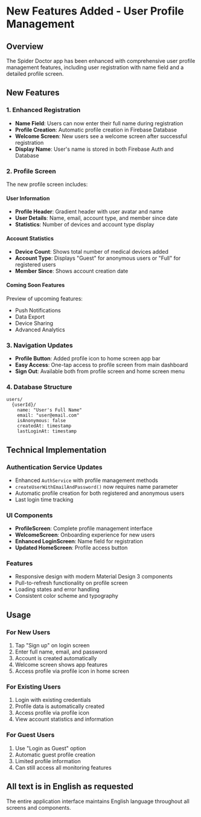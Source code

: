 # New Features Added - User Profile Management

## Overview

The Spider Doctor app has been enhanced with comprehensive user profile management features, including user registration with name field and a detailed profile screen.

## New Features

### 1. Enhanced Registration

- **Name Field**: Users can now enter their full name during registration
- **Profile Creation**: Automatic profile creation in Firebase Database
- **Welcome Screen**: New users see a welcome screen after successful registration
- **Display Name**: User's name is stored in both Firebase Auth and Database

### 2. Profile Screen

The new profile screen includes:

#### User Information

- **Profile Header**: Gradient header with user avatar and name
- **User Details**: Name, email, account type, and member since date
- **Statistics**: Number of devices and account type display

#### Account Statistics

- **Device Count**: Shows total number of medical devices added
- **Account Type**: Displays "Guest" for anonymous users or "Full" for registered users
- **Member Since**: Shows account creation date

#### Coming Soon Features

Preview of upcoming features:

- Push Notifications
- Data Export
- Device Sharing
- Advanced Analytics

### 3. Navigation Updates

- **Profile Button**: Added profile icon to home screen app bar
- **Easy Access**: One-tap access to profile screen from main dashboard
- **Sign Out**: Available both from profile screen and home screen menu

### 4. Database Structure

```
users/
  {userId}/
    name: "User's Full Name"
    email: "user@email.com"
    isAnonymous: false
    createdAt: timestamp
    lastLoginAt: timestamp
```

## Technical Implementation

### Authentication Service Updates

- Enhanced `AuthService` with profile management methods
- `createUserWithEmailAndPassword()` now requires name parameter
- Automatic profile creation for both registered and anonymous users
- Last login time tracking

### UI Components

- **ProfileScreen**: Complete profile management interface
- **WelcomeScreen**: Onboarding experience for new users
- **Enhanced LoginScreen**: Name field for registration
- **Updated HomeScreen**: Profile access button

### Features

- Responsive design with modern Material Design 3 components
- Pull-to-refresh functionality on profile screen
- Loading states and error handling
- Consistent color scheme and typography

## Usage

### For New Users

1. Tap "Sign up" on login screen
2. Enter full name, email, and password
3. Account is created automatically
4. Welcome screen shows app features
5. Access profile via profile icon in home screen

### For Existing Users

1. Login with existing credentials
2. Profile data is automatically created
3. Access profile via profile icon
4. View account statistics and information

### For Guest Users

1. Use "Login as Guest" option
2. Automatic guest profile creation
3. Limited profile information
4. Can still access all monitoring features

## All text is in English as requested

The entire application interface maintains English language throughout all screens and components.
